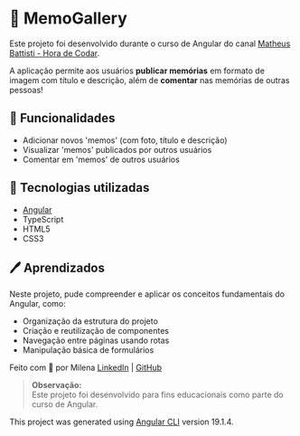# 🩷 MemoGallery

Este projeto foi desenvolvido durante o curso de Angular do canal [Matheus Battisti - Hora de Codar](https://youtube.com/playlist?list=PLnDvRpP8Bnex2GQEN0768_AxZg_RaIGmw&si=VkB_E_ZPIVqglZVr).

A aplicação permite aos usuários **publicar memórias** em formato de imagem com título e descrição, além de **comentar** nas memórias de outras pessoas!


## 💫 Funcionalidades
- Adicionar novos 'memos' (com foto, título e descrição)
- Visualizar 'memos' publicados por outros usuários
- Comentar em 'memos' de outros usuários

## 🤖 Tecnologias utilizadas 
- [Angular](https://angular.io/)
- TypeScript
- HTML5
- CSS3

## 🖊️ Aprendizados

Neste projeto, pude compreender e aplicar os conceitos fundamentais do Angular, como:
- Organização da estrutura do projeto
- Criação e reutilização de componentes
- Navegação entre páginas usando rotas
- Manipulação básica de formulários




Feito com 💜 por Milena
[LinkedIn](https://www.linkedin.com/in/milena-cristina-da-silva-0ba768318/) | [GitHub](https://github.com/itsmihh)


> **Observação:**  
> Este projeto foi desenvolvido para fins educacionais como parte do curso de Angular.


This project was generated using [Angular CLI](https://github.com/angular/angular-cli) version 19.1.4.










